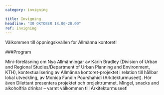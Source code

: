 ```yaml
---
category: invigning

title: Invigning
headline: "30 OKTOBER 18.00-20.00"
ref: invigning
---
```


Välkommen till öppningskvällen for Allmänna kontoret!

###Program

Mini-föreläsning om Nya Allmänningar av Karin Bradley (Division of Urban and Regional Studies/Department of Urban Planning and Environment, KTH), kontextualisering av Allmänna kontoret-projektet i relation till hållbar lokal utveckling, av Monica Fundin Pourshahidi (Arkitekturmuseet). Hör även Dilettant presentera projektet och projektrummet. Mingel, snacks and alkoholfria drinkar – varmt välkommen till Arkitekturmuseet!